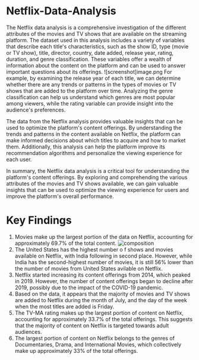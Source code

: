 # Netflix-Data-Analysis

The Netflix data analysis is a comprehensive investigation of the different attributes of the movies and TV shows that are available on the streaming platform. The dataset used in this analysis includes a variety of variables that describe each title's characteristics, such as the show ID, type (movie or TV show), title, director, country, date added, release year, rating, duration, and genre classification. These variables offer a wealth of information about the content on the platform and can be used to answer important questions about its offerings.
![screenshot]image.png
For example, by examining the release year of each title, we can determine whether there are any trends or patterns in the types of movies or TV shows that are added to the platform over time. Analyzing the genre classification can help us understand which genres are most popular among viewers, while the rating variable can provide insight into the audience's preferences.

The data from the Netflix analysis provides valuable insights that can be used to optimize the platform's content offerings. By understanding the trends and patterns in the content available on Netflix, the platform can make informed decisions about which titles to acquire and how to market them. Additionally, this analysis can help the platform improve its recommendation algorithms and personalize the viewing experience for each user.

In summary, the Netflix data analysis is a critical tool for understanding the platform's content offerings. By exploring and comprehending the various attributes of the movies and TV shows available, we can gain valuable insights that can be used to optimize the viewing experience for users and improve the platform's overall performance.

# Key Findings

1. Movies make up the largest portion of the data on Netflix, accounting for approximately 69.7% of the total content.
   ![composition](https://user-images.githubusercontent.com/120264399/233318179-f3c31a92-bfcd-4245-9462-6f5181b1f4a0.png)
2. The United States has the highest number o f shows and movies available on Netflix, with India following in second place. However, while India has the second-highest number of movies, it is still 56% lower than the number of movies from United States avilable on Netflix.
3. Netflix started increasing its content offerings from 2014, which peaked in 2019. However, the number of content offerings began to decline after 2019, possibly due to the impact of the COVID-19 pandemic.
4. Based on the data, it appears that the majority of movies and TV shows are added to Netflix during the month of July, and the day of the week when the most titles are added is Friday.
5. The TV-MA rating makes up the largest portion of content on Netflix, accounting for approximately 33.7% of the total offerings. This suggests that the majority of content on Netflix is targeted towards adult audiences.
6. The largest portion of content on Netflix belongs to the genres of Documentaries, Drama, and International Movies, which collectively make up approximately 33% of the total offerings.
